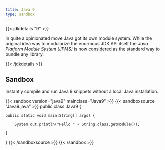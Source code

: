 ```yaml
---
title: Java 9
type: sandbox
---
```


{{< jdkdetails "9" >}}

In quite a opinionated move Java got its own module system. While the original idea
was to modularize the enormous JDK API itself the *Java Platform Module System
(JPMS)* is now considered as the standard way to bundle any library.

{{< /jdkdetails >}}


## Sandbox

Instantly compile and run Java 9 snippets without a local Java installation.

{{< sandbox version="java9" mainclass="Java9" >}}
{{< sandboxsource "Java9.java" >}}
public class Java9 {

    public static void main(String[] args) {

        System.out.println("Hello " + String.class.getModule());

    }

}
{{< /sandboxsource >}}
{{< /sandbox >}}
